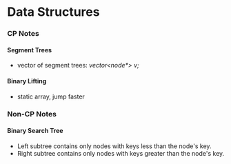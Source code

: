# Data Structures

### CP Notes

#### Segment Trees
- vector of segment trees: _vector<node*> v;_

#### Binary Lifting
- static array, jump faster


### Non-CP Notes

#### Binary Search Tree
- Left subtree contains only nodes with keys less than the node's key.
- Right subtree contains only nodes with keys greater than the node's key.
